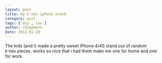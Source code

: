 ```yaml
---
layout: post
title: my k'nex iphone stand
category: post
tags: [ diy , ios ]
author: rkoopmann
date: 2012-01-20
---
```


The kids (and I) made a pretty sweet iPhone 4/4S stand out of random k'nex pieces. works so nice that i had them make me one for home and one for work.